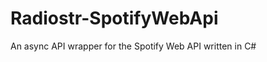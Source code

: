Radiostr-SpotifyWebApi
======================

An async API wrapper for the Spotify Web API written in C#
